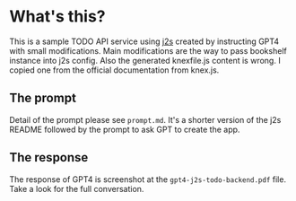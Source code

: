 # What's this?

This is a sample TODO API service using [j2s](https://www.npmjs.com/package/j2s/v/2.0.10) created by instructing GPT4 with small modifications.
Main modifications are the way to pass bookshelf instance into j2s config. Also the generated knexfile.js content is wrong. I copied one from the official documentation from knex.js.

## The prompt

Detail of the prompt please see `prompt.md`. It's a shorter version of the j2s README followed by the prompt to ask GPT to create the app.

## The response

The response of GPT4 is screenshot at the `gpt4-j2s-todo-backend.pdf` file. Take a look for the full conversation.
